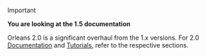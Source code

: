 > [!IMPORTANT]
> **You are looking at the 1.5 documentation**
>
> Orleans 2.0 is a significant overhaul from the 1.x versions.
> For 2.0 [Documentation](/Documentation/Introduction.html) and [Tutorials](/Tutorials/index.html), refer to the respective sections.